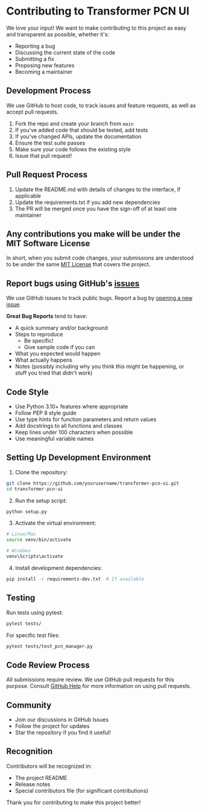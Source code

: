 # Contributing to Transformer PCN UI

We love your input! We want to make contributing to this project as easy and transparent as possible, whether it's:

- Reporting a bug
- Discussing the current state of the code
- Submitting a fix
- Proposing new features
- Becoming a maintainer

## Development Process

We use GitHub to host code, to track issues and feature requests, as well as accept pull requests.

1. Fork the repo and create your branch from `main`
2. If you've added code that should be tested, add tests
3. If you've changed APIs, update the documentation
4. Ensure the test suite passes
5. Make sure your code follows the existing style
6. Issue that pull request!

## Pull Request Process

1. Update the README.md with details of changes to the interface, if applicable
2. Update the requirements.txt if you add new dependencies
3. The PR will be merged once you have the sign-off of at least one maintainer

## Any contributions you make will be under the MIT Software License

In short, when you submit code changes, your submissions are understood to be under the same [MIT License](LICENSE) that covers the project.

## Report bugs using GitHub's [issues](https://github.com/yourusername/transformer-pcn-ui/issues)

We use GitHub issues to track public bugs. Report a bug by [opening a new issue](https://github.com/yourusername/transformer-pcn-ui/issues/new).

**Great Bug Reports** tend to have:

- A quick summary and/or background
- Steps to reproduce
  - Be specific!
  - Give sample code if you can
- What you expected would happen
- What actually happens
- Notes (possibly including why you think this might be happening, or stuff you tried that didn't work)

## Code Style

* Use Python 3.10+ features where appropriate
* Follow PEP 8 style guide
* Use type hints for function parameters and return values
* Add docstrings to all functions and classes
* Keep lines under 100 characters when possible
* Use meaningful variable names

## Setting Up Development Environment

1. Clone the repository:
```bash
git clone https://github.com/yourusername/transformer-pcn-ui.git
cd transformer-pcn-ui
```

2. Run the setup script:
```bash
python setup.py
```

3. Activate the virtual environment:
```bash
# Linux/Mac
source venv/bin/activate

# Windows
venv\Scripts\activate
```

4. Install development dependencies:
```bash
pip install -r requirements-dev.txt  # If available
```

## Testing

Run tests using pytest:
```bash
pytest tests/
```

For specific test files:
```bash
pytest tests/test_pcn_manager.py
```

## Code Review Process

All submissions require review. We use GitHub pull requests for this purpose. Consult [GitHub Help](https://help.github.com/articles/about-pull-requests/) for more information on using pull requests.

## Community

- Join our discussions in GitHub Issues
- Follow the project for updates
- Star the repository if you find it useful!

## Recognition

Contributors will be recognized in:
- The project README
- Release notes
- Special contributors file (for significant contributions)

Thank you for contributing to make this project better!